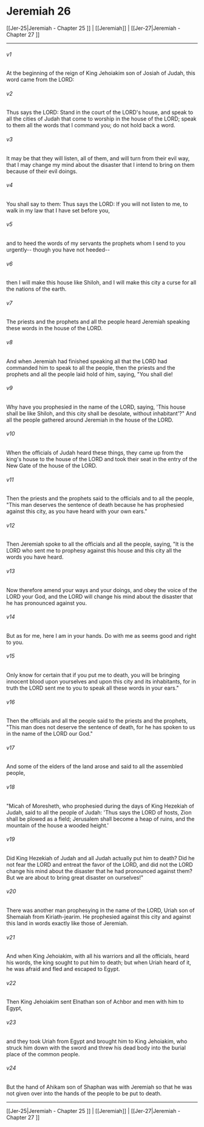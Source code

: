 # Jeremiah 26

[[Jer-25|Jeremiah - Chapter 25 ]] | [[Jeremiah]] | [[Jer-27|Jeremiah - Chapter 27 ]]
***

###### v1
At the beginning of the reign of King Jehoiakim son of Josiah of Judah, this word came from the LORD:
###### v2
Thus says the LORD: Stand in the court of the LORD's house, and speak to all the cities of Judah that come to worship in the house of the LORD; speak to them all the words that I command you; do not hold back a word.
###### v3
It may be that they will listen, all of them, and will turn from their evil way, that I may change my mind about the disaster that I intend to bring on them because of their evil doings.
###### v4
You shall say to them: Thus says the LORD: If you will not listen to me, to walk in my law that I have set before you,
###### v5
and to heed the words of my servants the prophets whom I send to you urgently-- though you have not heeded--
###### v6
then I will make this house like Shiloh, and I will make this city a curse for all the nations of the earth.
###### v7
The priests and the prophets and all the people heard Jeremiah speaking these words in the house of the LORD.
###### v8
And when Jeremiah had finished speaking all that the LORD had commanded him to speak to all the people, then the priests and the prophets and all the people laid hold of him, saying, "You shall die!
###### v9
Why have you prophesied in the name of the LORD, saying, 'This house shall be like Shiloh, and this city shall be desolate, without inhabitant'?" And all the people gathered around Jeremiah in the house of the LORD.
###### v10
When the officials of Judah heard these things, they came up from the king's house to the house of the LORD and took their seat in the entry of the New Gate of the house of the LORD.
###### v11
Then the priests and the prophets said to the officials and to all the people, "This man deserves the sentence of death because he has prophesied against this city, as you have heard with your own ears."
###### v12
Then Jeremiah spoke to all the officials and all the people, saying, "It is the LORD who sent me to prophesy against this house and this city all the words you have heard.
###### v13
Now therefore amend your ways and your doings, and obey the voice of the LORD your God, and the LORD will change his mind about the disaster that he has pronounced against you.
###### v14
But as for me, here I am in your hands. Do with me as seems good and right to you.
###### v15
Only know for certain that if you put me to death, you will be bringing innocent blood upon yourselves and upon this city and its inhabitants, for in truth the LORD sent me to you to speak all these words in your ears."
###### v16
Then the officials and all the people said to the priests and the prophets, "This man does not deserve the sentence of death, for he has spoken to us in the name of the LORD our God."
###### v17
And some of the elders of the land arose and said to all the assembled people,
###### v18
"Micah of Moresheth, who prophesied during the days of King Hezekiah of Judah, said to all the people of Judah: 'Thus says the LORD of hosts, Zion shall be plowed as a field; Jerusalem shall become a heap of ruins, and the mountain of the house a wooded height.'
###### v19
Did King Hezekiah of Judah and all Judah actually put him to death? Did he not fear the LORD and entreat the favor of the LORD, and did not the LORD change his mind about the disaster that he had pronounced against them? But we are about to bring great disaster on ourselves!"
###### v20
There was another man prophesying in the name of the LORD, Uriah son of Shemaiah from Kiriath-jearim. He prophesied against this city and against this land in words exactly like those of Jeremiah.
###### v21
And when King Jehoiakim, with all his warriors and all the officials, heard his words, the king sought to put him to death; but when Uriah heard of it, he was afraid and fled and escaped to Egypt.
###### v22
Then King Jehoiakim sent Elnathan son of Achbor and men with him to Egypt,
###### v23
and they took Uriah from Egypt and brought him to King Jehoiakim, who struck him down with the sword and threw his dead body into the burial place of the common people.
###### v24
But the hand of Ahikam son of Shaphan was with Jeremiah so that he was not given over into the hands of the people to be put to death.

***

[[Jer-25|Jeremiah - Chapter 25 ]] | [[Jeremiah]] | [[Jer-27|Jeremiah - Chapter 27 ]]
